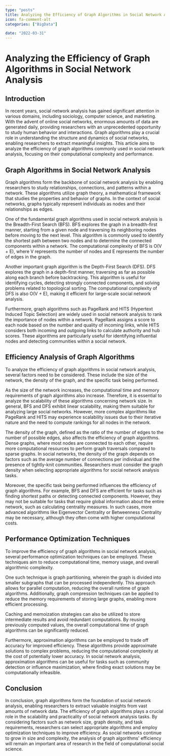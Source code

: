 ```yaml
---
type: "posts"
title: Analyzing the Efficiency of Graph Algorithms in Social Network Analysis
icon: fa-comment-alt
categories: ["BigData"]

date: "2022-03-31"
---
```




# Analyzing the Efficiency of Graph Algorithms in Social Network Analysis

## Introduction
In recent years, social network analysis has gained significant attention in various domains, including sociology, computer science, and marketing. With the advent of online social networks, enormous amounts of data are generated daily, providing researchers with an unprecedented opportunity to study human behavior and interactions. Graph algorithms play a crucial role in understanding the structure and dynamics of social networks, enabling researchers to extract meaningful insights. This article aims to analyze the efficiency of graph algorithms commonly used in social network analysis, focusing on their computational complexity and performance.

## Graph Algorithms in Social Network Analysis
Graph algorithms form the backbone of social network analysis by enabling researchers to study relationships, connections, and patterns within a network. These algorithms utilize graph theory, a mathematical framework that studies the properties and behavior of graphs. In the context of social networks, graphs typically represent individuals as nodes and their relationships as edges.

One of the fundamental graph algorithms used in social network analysis is the Breadth-First Search (BFS). BFS explores the graph in a breadth-first manner, starting from a given node and traversing its neighboring nodes before moving to the next level. This algorithm is commonly used to identify the shortest path between two nodes and to determine the connected components within a network. The computational complexity of BFS is O(V + E), where V represents the number of nodes and E represents the number of edges in the graph.

Another important graph algorithm is the Depth-First Search (DFS). DFS explores the graph in a depth-first manner, traversing as far as possible along each branch before backtracking. This algorithm is useful for identifying cycles, detecting strongly connected components, and solving problems related to topological sorting. The computational complexity of DFS is also O(V + E), making it efficient for large-scale social network analysis.

Furthermore, graph algorithms such as PageRank and HITS (Hypertext Induced Topic Selection) are widely used in social network analysis to rank the importance of nodes within a network. PageRank assigns a score to each node based on the number and quality of incoming links, while HITS considers both incoming and outgoing links to calculate authority and hub scores. These algorithms are particularly useful for identifying influential nodes and detecting communities within a social network.

## Efficiency Analysis of Graph Algorithms
To analyze the efficiency of graph algorithms in social network analysis, several factors need to be considered. These include the size of the network, the density of the graph, and the specific task being performed.

As the size of the network increases, the computational time and memory requirements of graph algorithms also increase. Therefore, it is essential to analyze the scalability of these algorithms concerning network size. In general, BFS and DFS exhibit linear scalability, making them suitable for analyzing large social networks. However, more complex algorithms like PageRank and HITS may experience scalability issues due to their iterative nature and the need to compute rankings for all nodes in the network.

The density of the graph, defined as the ratio of the number of edges to the number of possible edges, also affects the efficiency of graph algorithms. Dense graphs, where most nodes are connected to each other, require more computational resources to perform graph traversals compared to sparse graphs. In social networks, the density of the graph depends on factors such as the average number of connections per individual and the presence of tightly-knit communities. Researchers must consider the graph density when selecting appropriate algorithms for social network analysis tasks.

Moreover, the specific task being performed influences the efficiency of graph algorithms. For example, BFS and DFS are efficient for tasks such as finding shortest paths or detecting connected components. However, they may not be suitable for tasks that require global information about the entire network, such as calculating centrality measures. In such cases, more advanced algorithms like Eigenvector Centrality or Betweenness Centrality may be necessary, although they often come with higher computational costs.

## Performance Optimization Techniques
To improve the efficiency of graph algorithms in social network analysis, several performance optimization techniques can be employed. These techniques aim to reduce computational time, memory usage, and overall algorithmic complexity.

One such technique is graph partitioning, wherein the graph is divided into smaller subgraphs that can be processed independently. This approach allows for parallel computation, reducing the overall runtime of graph algorithms. Additionally, graph compression techniques can be applied to reduce the memory requirements of storing large graphs, enabling more efficient processing.

Caching and memoization strategies can also be utilized to store intermediate results and avoid redundant computations. By reusing previously computed values, the overall computational time of graph algorithms can be significantly reduced.

Furthermore, approximation algorithms can be employed to trade off accuracy for improved efficiency. These algorithms provide approximate solutions to complex problems, reducing the computational complexity at the cost of potentially lower accuracy. In social network analysis, approximation algorithms can be useful for tasks such as community detection or influence maximization, where finding exact solutions may be computationally infeasible.

## Conclusion
In conclusion, graph algorithms form the foundation of social network analysis, enabling researchers to extract valuable insights from vast amounts of network data. The efficiency of graph algorithms plays a crucial role in the scalability and practicality of social network analysis tasks. By considering factors such as network size, graph density, and task requirements, researchers can select appropriate algorithms and employ optimization techniques to improve efficiency. As social networks continue to grow in size and complexity, the analysis of graph algorithms' efficiency will remain an important area of research in the field of computational social science.
